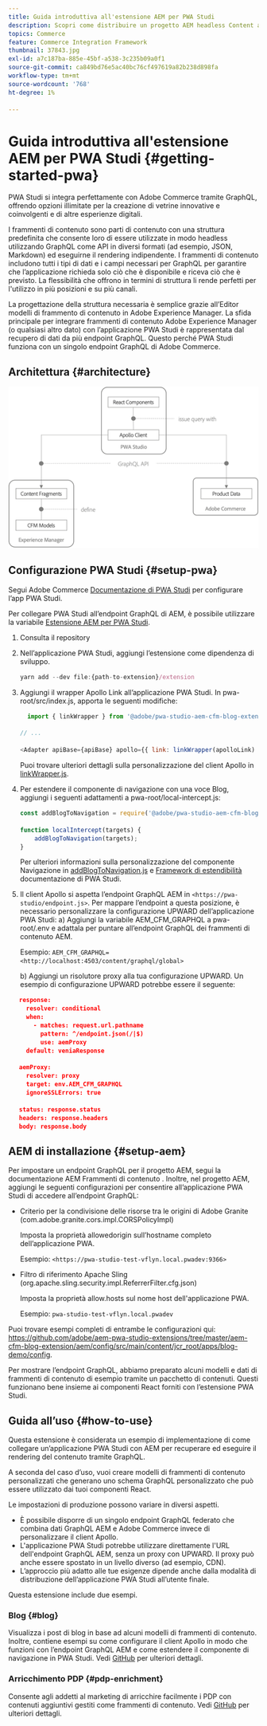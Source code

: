```yaml
---
title: Guida introduttiva all'estensione AEM per PWA Studi
description: Scopri come distribuire un progetto AEM headless Content and Commerce con PWA Studi.
topics: Commerce
feature: Commerce Integration Framework
thumbnail: 37843.jpg
exl-id: a7c187ba-885e-45bf-a538-3c235b09a0f1
source-git-commit: ca849bd76e5ac40bc76cf497619a82b238d898fa
workflow-type: tm+mt
source-wordcount: '768'
ht-degree: 1%

---
```


# Guida introduttiva all&#39;estensione AEM per PWA Studi {#getting-started-pwa}

PWA Studi si integra perfettamente con Adobe Commerce tramite GraphQL, offrendo opzioni illimitate per la creazione di vetrine innovative e coinvolgenti e di altre esperienze digitali.

I frammenti di contenuto sono parti di contenuto con una struttura predefinita che consente loro di essere utilizzate in modo headless utilizzando GraphQL come API in diversi formati (ad esempio, JSON, Markdown) ed eseguirne il rendering indipendente. I frammenti di contenuto includono tutti i tipi di dati e i campi necessari per GraphQL per garantire che l’applicazione richieda solo ciò che è disponibile e riceva ciò che è previsto. La flessibilità che offrono in termini di struttura li rende perfetti per l&#39;utilizzo in più posizioni e su più canali.

La progettazione della struttura necessaria è semplice grazie all’Editor modelli di frammento di contenuto in Adobe Experience Manager. La sfida principale per integrare frammenti di contenuto Adobe Experience Manager (o qualsiasi altro dato) con l’applicazione PWA Studi è rappresentata dal recupero di dati da più endpoint GraphQL. Questo perché PWA Studi funziona con un singolo endpoint GraphQL di Adobe Commerce.

## Architettura {#architecture}

![Architettura headless PWA](/help/commerce-cloud/assets/PWA-Studio_Architecture.png)

## Configurazione PWA Studi {#setup-pwa}

Segui Adobe Commerce [Documentazione di PWA Studi](https://developer.adobe.com/commerce/pwa-studio/tutorials/) per configurare l’app PWA Studi.

Per collegare PWA Studi all’endpoint GraphQL di AEM, è possibile utilizzare la variabile [Estensione AEM per PWA Studi](https://github.com/adobe/aem-pwa-studio-extensions).

1. Consulta il repository

1. Nell’applicazione PWA Studi, aggiungi l’estensione come dipendenza di sviluppo.

   ```javascript
   yarn add --dev file:{path-to-extension}/extension
   ```

1. Aggiungi il wrapper Apollo Link all’applicazione PWA Studi. In pwa-root/src/index.js, apporta le seguenti modifiche:

   ```javascript
     import { linkWrapper } from '@adobe/pwa-studio-aem-cfm-blog-extension';
   
   // ...
   
   <Adapter apiBase={apiBase} apollo={{ link: linkWrapper(apolloLink) }} store={store}>
   ```

   Puoi trovare ulteriori dettagli sulla personalizzazione del client Apollo in [linkWrapper.js](https://github.com/adobe/aem-pwa-studio-extensions/blob/master/aem-cfm-blog-extension/extension/src/linkWrapper.js).

1. Per estendere il componente di navigazione con una voce Blog, aggiungi i seguenti adattamenti a pwa-root/local-intercept.js:

   ```javascript
   const addBlogToNavigation = require('@adobe/pwa-studio-aem-cfm-blog-extension/src/addBlogToNavigation');
   
   function localIntercept(targets) {
       addBlogToNavigation(targets);
   }    
   ```

   Per ulteriori informazioni sulla personalizzazione del componente Navigazione in [addBlogToNavigation.js](https://github.com/adobe/aem-pwa-studio-extensions/blob/master/aem-cfm-blog-extension/extension/src/addBlogToNavigation.js) e [Framework di estendibilità](https://developer.adobe.com/commerce/pwa-studio/guides/general-concepts/extensibility/) documentazione di PWA Studi.

1. Il client Apollo si aspetta l’endpoint GraphQL AEM in `<https://pwa-studio/endpoint.js>`. Per mappare l’endpoint a questa posizione, è necessario personalizzare la configurazione UPWARD dell’applicazione PWA Studi: a) Aggiungi la variabile AEM_CFM_GRAPHQL a pwa-root/.env e adattala per puntare all’endpoint GraphQL dei frammenti di contenuto AEM.

   Esempio: `AEM_CFM_GRAPHQL=<http://localhost:4503/content/graphql/global>`

   b) Aggiungi un risolutore proxy alla tua configurazione UPWARD. Un esempio di configurazione UPWARD potrebbe essere il seguente:

```json
   response:
     resolver: conditional
     when:
       - matches: request.url.pathname
         pattern: ^/endpoint.json(/|$)
         use: aemProxy
     default: veniaResponse

   aemProxy:
     resolver: proxy
     target: env.AEM_CFM_GRAPHQL
     ignoreSSLErrors: true

   status: response.status
   headers: response.headers
   body: response.body
```

## AEM di installazione {#setup-aem}

Per impostare un endpoint GraphQL per il progetto AEM, segui la documentazione AEM Frammenti di contenuto . Inoltre, nel progetto AEM, aggiungi le seguenti configurazioni per consentire all’applicazione PWA Studi di accedere all’endpoint GraphQL:

* Criterio per la condivisione delle risorse tra le origini di Adobe Granite (com.adobe.granite.cors.impl.CORSPolicyImpl)

   Imposta la proprietà allowedorigin sull’hostname completo dell’applicazione PWA.

   Esempio:  `<https://pwa-studio-test-vflyn.local.pwadev:9366>`

* Filtro di riferimento Apache Sling (org.apache.sling.security.impl.ReferrerFilter.cfg.json)

   Imposta la proprietà allow.hosts sul nome host dell&#39;applicazione PWA.

   Esempio: `pwa-studio-test-vflyn.local.pwadev`

Puoi trovare esempi completi di entrambe le configurazioni qui: <https://github.com/adobe/aem-pwa-studio-extensions/tree/master/aem-cfm-blog-extension/aem/config/src/main/content/jcr_root/apps/blog-demo/config>.

Per mostrare l’endpoint GraphQL, abbiamo preparato alcuni modelli e dati di frammenti di contenuto di esempio tramite un pacchetto di contenuti. Questi funzionano bene insieme ai componenti React forniti con l’estensione PWA Studi.

## Guida all’uso {#how-to-use}

Questa estensione è considerata un esempio di implementazione di come collegare un’applicazione PWA Studi con AEM per recuperare ed eseguire il rendering del contenuto tramite GraphQL.

A seconda del caso d’uso, vuoi creare modelli di frammenti di contenuto personalizzati che generano uno schema GraphQL personalizzato che può essere utilizzato dai tuoi componenti React.

Le impostazioni di produzione possono variare in diversi aspetti.

* È possibile disporre di un singolo endpoint GraphQL federato che combina dati GraphQL AEM e Adobe Commerce invece di personalizzare il client Apollo.
* L&#39;applicazione PWA Studi potrebbe utilizzare direttamente l&#39;URL dell&#39;endpoint GraphQL AEM, senza un proxy con UPWARD. Il proxy può anche essere spostato in un livello diverso (ad esempio, CDN).
* L’approccio più adatto alle tue esigenze dipende anche dalla modalità di distribuzione dell’applicazione PWA Studi all’utente finale.

Questa estensione include due esempi.

### Blog {#blog}

Visualizza i post di blog in base ad alcuni modelli di frammenti di contenuto. Inoltre, contiene esempi su come configurare il client Apollo in modo che funzioni con l’endpoint GraphQL AEM e come estendere il componente di navigazione in PWA Studi. Vedi [GitHub](https://github.com/adobe/aem-pwa-studio-extensions/tree/master/aem-cfm-blog-extension) per ulteriori dettagli.

### Arricchimento PDP {#pdp-enrichment}

Consente agli addetti al marketing di arricchire facilmente i PDP con contenuti aggiuntivi gestiti come frammenti di contenuto.  Vedi [GitHub](https://github.com/adobe/aem-pwa-studio-extensions/tree/master/aem-cif-product-page-extension) per ulteriori dettagli.
